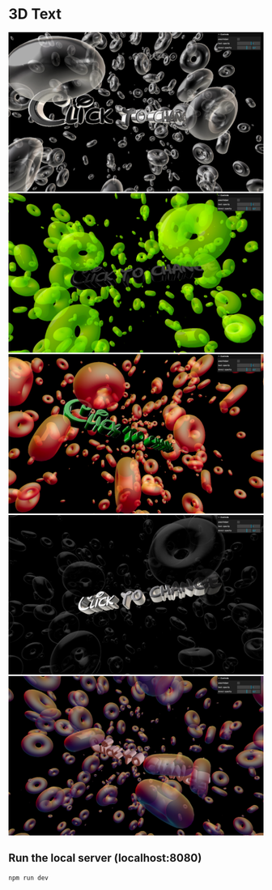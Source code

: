 # 3D Text

![example image 01](/static/images/example-image-01.png)
![example image 02](/static/images/example-image-02.png)
![example image 03](/static/images/example-image-03.png)
![example image 04](/static/images/example-image-04.png)
![example image 05](/static/images/example-image-05.png)

## Run the local server (localhost:8080)

```
npm run dev
```
